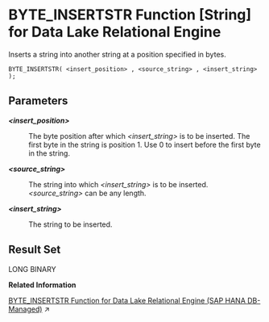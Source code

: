 <!-- loio81f411c06ce21014834ca45160d818e3 -->

# BYTE\_INSERTSTR Function \[String\] for Data Lake Relational Engine

Inserts a string into another string at a position specified in bytes.



```
BYTE_INSERTSTR( <insert_position> , <source_string> , <insert_string> );
```



<a name="loio81f411c06ce21014834ca45160d818e3__BYTE_INSERTSTR_parm1"/>

## Parameters


<dl>
<dt><b>

*<insert\_position\>* 

</b></dt>
<dd>

The byte position after which *<insert\_string\>* is to be inserted. The first byte in the string is position 1. Use 0 to insert before the first byte in the string.



</dd><dt><b>

*<source\_string\>* 

</b></dt>
<dd>

The string into which *<insert\_string\>* is to be inserted. *<source\_string\>* can be any length.



</dd><dt><b>

*<insert\_string\>* 

</b></dt>
<dd>

The string to be inserted.



</dd>
</dl>



<a name="loio81f411c06ce21014834ca45160d818e3__BYTE_INSERTSTR_returns1"/>

## Result Set

LONG BINARY

**Related Information**  


[BYTE_INSERTSTR Function for Data Lake Relational Engine (SAP HANA DB-Managed)](https://help.sap.com/viewer/a898e08b84f21015969fa437e89860c8/2024_3_QRC/en-US/a8656a236f5a4afdb003988d8f040939.html "Inserts a string into another string at a position specified in bytes.") :arrow_upper_right:

